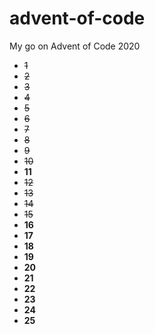 # advent-of-code
My go on Advent of Code 2020
- ~~1~~
- ~~2~~
- ~~3~~
- ~~4~~
- ~~5~~
- ~~6~~
- ~~7~~
- ~~8~~
- ~~9~~
- ~~10~~
- **11**
- ~~12~~
- ~~13~~
- ~~14~~
- ~~15~~
- **16**
- **17**
- **18**
- **19**
- **20**
- **21**
- **22**
- **23**
- **24**
- **25**